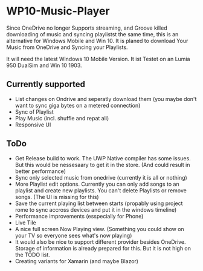 # WP10-Music-Player

Since  OneDrive no longer Supports streaming, and Groove killed downloading of music and syncing playlistst the same time,
this is an alternative for Windows Mobile and Win 10. It is planed to download Your Music from OneDrive and Syncing your Playlists.

It will need the latest Windows 10 Mobile Version. It ist Testet on an Lumia 950 DualSim and Win 10 1903.

Currently supported
-------------------

 - List changes on Ondrive and seperatly download them (you maybe don't want to sync giga bytes on a metered connection)
 - Sync of Playlist
 - Play Music (incl. shuffle and repat all)
 - Responsive UI
 
 
 ToDo
 ----
 
 - Get Release build to work. The UWP Native compiler has some issues. But this would be nessesaary to get it in the store. (And could result in better performance)
 - Sync only selected music from onedrive (currently it is all or nothing)
 - More Playlist edit options. Currently you can only add songs to an playlist and create new playlists. You can't delete Playlists or remove songs. (The UI is missing for this)
 - Save the current playing list between starts (propably using project rome to sync accross devices and put it in the windows timeline)
 - Performance improvements (esspecially for Phone)
 - Live Tile
 - A nice full screen Now Playing view. (Something you could show on your TV so everyone sees what's now playing)
 - It would also be nice to support different provider besides OneDrive. Storage of information is already prepared for this. But it is not high on the TODO list.
 - Creating variants for Xamarin (and maybe Blazor)
 

